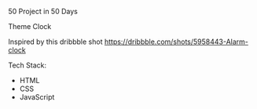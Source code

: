 50 Project in 50 Days

Theme Clock

Inspired by this dribbble shot https://dribbble.com/shots/5958443-Alarm-clock 

Tech Stack:
- HTML
- CSS
- JavaScript
